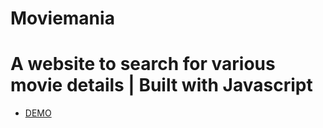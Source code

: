 # Moviemania
A website to search for various movie details | Built with Javascript
================================================================
- [DEMO](moviemania1.netlify.app)
